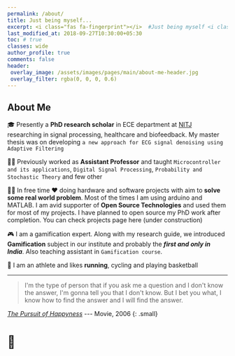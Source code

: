 ```yaml
---
permalink: /about/
title: Just being myself... 
excerpt: <i class="fas fa-fingerprint"></i>  #Just being myself <i class="fas fa-fingerprint"></i> 
last_modified_at: 2018-09-27T10:30:00+05:30
toc: # true
classes: wide
author_profile: true
comments: false
header:
 overlay_image: /assets/images/pages/main/about-me-header.jpg
 overlay_filter: rgba(0, 0, 0, 0.6)
---
```


## About Me

🎓 Presently a **PhD research scholar** in ECE department at [NITJ](http://www.nitj.ac.in) researching in signal processing, healthcare and biofeedback. My master thesis was on developing `a new approach for ECG signal denoising using Adaptive Filtering`    
  
👨‍🏫 Previously worked as **Assistant Professor** and taught `Microcontroller and its applications`, `Digital Signal Processing`, `Probability and Stochastic Theory` and few other     
  
👨‍🔧 In free time ❤️ doing hardware and software projects with aim to **solve some real world problem**. Most of the times I am using arduino and MATLAB. I am avid supporter of **Open Source Technologies** and used them for most of my projects. I have planned to open source my PhD work after completion. You can check projects page here (under construction)  

🎮 I am a gamification expert. Along with my research guide, we introduced **Gamification** subject in our institute and probably the ***first and only in India***. Also teaching assistant in `Gamification course`. 
  
🏃 I am an athlete and likes **running**, cycling and playing basketball

---

> I'm the type of person that if you ask me a question and I don't know the answer, I'm gonna tell you that I don't know. But I bet you what, I know how to find the answer and I will find the answer.

[*The Pursuit of Happyness*](https://www.imdb.com/title/tt0454921/) --- Movie, 2006
{: .small}

# 🤷 








